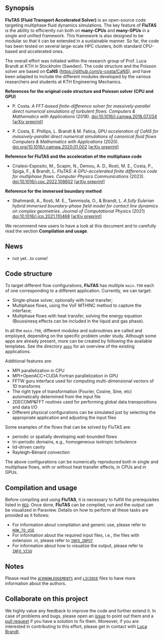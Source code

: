 ## Synopsis

**FluTAS (Fluid Transport Accelerated Solver)** is an open-source code targeting multiphase fluid dynamics simulations. The key feature of **FluTAS** is the ability to efficiently run both on **many-CPUs** and **many-GPUs** in a single and unified framework. This framework is also designed to be modular so that it can be extended in a sustainable manner. So far, the code has been tested on several large-scale HPC clusters, both standard CPU-based and accelerated ones.

The overall effort was initiated within the research group of Prof. Luca Brandt at KTH in Stockholm (Sweden). The code structure and the Poisson solver are based on **CaNS** (https://github.com/p-costa/CaNS), and have been adapted to include the different modules developed by the various researchers and students at KTH Engineering Mechanics.

**References for the original code structure and Poisson solver (CPU and GPU)**

 * P. Costa. *A FFT-based finite-difference solver for massively-parallel direct numerical simulations of turbulent flows.* *Computers & Mathematics with Applications* (2018). [doi:10.1016/j.camwa.2018.07.034](https://doi.org/10.1016/j.camwa.2018.07.034) [[arXiv preprint]](https://arxiv.org/abs/1802.10323)

 * P. Costa, E. Phillips, L. Brandt & M. Fatica, *GPU acceleration of CaNS for massively-parallel direct numerical simulations of canonical fluid flows* *Computers & Mathematics with Applications* (2020). [doi.org/10.1016/j.camwa.2020.01.002](https://doi.org/10.1016/j.camwa.2020.01.002) [[arXiv preprint]](https://arxiv.org/abs/2001.05234)

**Reference for FluTAS and the acceleration of the multiphase code**

* Crialesi-Esposito, M., Scapin, N., Demou, A. D., Rosti, M. E., Costa, P., Spiga, F., & Brandt, L. *FluTAS: A GPU-accelerated finite difference code for multiphase flows*. *Computer Physics Communications* (2023). [doi:10.1016/j.cpc.2022.108602](https://doi.org/10.1016/j.cpc.2022.108602) [[arXiv preprint]](https://arxiv.org/abs/2204.08834)

**Reference for the immersed boundary method**

* Shahmardi, A., Rosti, M. E., Tammisola, O., & Brandt, L. *A fully Eulerian hybrid immersed boundary-phase field model for contact line dynamics on complex geometries*. *Journal of Computational Physics* (2021) [doi:10.1016/j.jcp.2021.110468](https://doi.org/10.1016/j.jcp.2021.110468) [[arXiv preprint]](https://arxiv.org/abs/2104.00350)

We recommend new users to have a look at this document and to carefully read the section **Compilation and usage**.

## News
 * not yet...to come!

## Code structure
To target different flow configurations, **FluTAS** has multiple `main.f90` each of one corresponding to a different application. Currently, we can target:

 * Single-phase solver, optionally with heat transfer;
 * Multiphase flows, using the VoF MTHINC method to capture the interface;
 * Multiphase flows with heat transfer, solving the energy equation (Boussinesq effects can be included in the liquid and gas phase).

In all the `main.f90`, different modules and subroutines are called and employed, depending on the specific problem under study. Although some apps are already present, more can be created by following the available templates. See the directory [`apps`](./src/apps/) for an overview of the existing applications.

Additional features are:

 * MPI parallelization in CPU
 * MPI+OpenACC+CUDA Fortran parallelization in GPU
 * FFTW guru interface used for computing multi-dimensional vectors of 1D transforms
 * The right type of transformation (Fourier, Cosine, Sine, etc) automatically determined from the input file
 * 2DECOMP&FFT routines used for performing global data transpositions and data I/O
 * Different physical configurations can be simulated just by selecting the appropriate application and adjusting the input files

Some examples of the flows that can be solved by FluTAS are:

 * periodic or spatially developing wall-bounded flows
 * tri-periodic domains, e.g., homogeneous isotropic turbulence
 * lid-driven cavity
 * Rayleigh–Bénard convection

The above configurations can be numerically reproduced both in single and multiphase flows, with or without heat transfer effects, in CPUs and in GPUs.
 
## Compilation and usage
Before compiling and using **FluTAS**, it is necessary to fulfill the prerequisites listed in [`REQ`](./getting_started/REQ.md). Once done, **FluTAS** can be compiled, run and the output can be visualized in Paraview. Details on how to perform all these tasks are provided as it follows:
 * For information about compilation and generic use, please refer to [`HOW_TO_USE`](./getting_started/HOW_TO_USE.md)
 * For information about the required input files, i.e., the files with extension .in, please refer to [`INFO_INPUT`](./getting_started/INFO_INPUT.md)
 * For information about how to visualize the output, please refer to [`INFO_VISU`](./getting_started/INFO_VISU.md)

## Notes
Please read the [`ACKNOWLEDGEMENTS`](./authorship/ACKNOWLEDGEMENTS.md) and [`LICENSE`](./authorship/LICENSE) files to have more information about the authors.

## Collaborate on this project
We highly value any feedback to improve the code and further extend it. In case of problems and bugs, please open an [issue](https://github.com/Multiphysics-Flow-Solvers/FluTAS/issues) to point out them and a [pull request](https://github.com/Multiphysics-Flow-Solvers/FluTAS/pulls) if you have a solution to fix them. Moreover, if you are interested in contributing to this effort, please get in contact with [Luca Brandt](mailto:luca@mech.kth.se).
